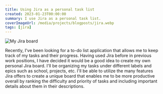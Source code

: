 ```yaml
---
title: Using Jira as a personal task list
created: 2023-01-23T00:00:00
summary: I use Jira as a personal task list.
coverImageUrl: /media/projects/blogposts/jira.webp
tags: [jira]
---
```


<script context="module">
  import { load } from "./_load"
  export { load }
</script>

![My Jira board](/media/projects/blogposts/jira.webp)

Recently, I've been looking for a to-do list application that allows me to keep track of my tasks and their progress. Having used Jira before in previous work positions, I have decided it would be a good idea to create my own personal Jira board. I'll be organizing my tasks under different labels and epics such as school, projects, etc. I'll be able to utilize the many features Jira offers to create a unique board that enables me to be more productive overall by ranking the difficulty and priority of tasks and including important details about them in their descriptions.